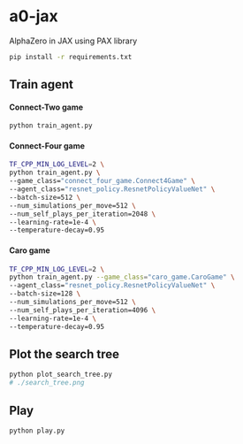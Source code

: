 # a0-jax
AlphaZero in JAX using PAX library

```sh
pip install -r requirements.txt
```


## Train agent

#### Connect-Two game


```sh
python train_agent.py
```


#### Connect-Four game

```sh
TF_CPP_MIN_LOG_LEVEL=2 \
python train_agent.py \
--game_class="connect_four_game.Connect4Game" \
--agent_class="resnet_policy.ResnetPolicyValueNet" \
--batch-size=512 \
--num_simulations_per_move=512 \
--num_self_plays_per_iteration=2048 \
--learning-rate=1e-4 \
--temperature-decay=0.95
```

#### Caro game

```sh
TF_CPP_MIN_LOG_LEVEL=2 \
python train_agent.py --game_class="caro_game.CaroGame" \
--agent_class="resnet_policy.ResnetPolicyValueNet" \
--batch-size=128 \
--num_simulations_per_move=512 \
--num_self_plays_per_iteration=4096 \
--learning-rate=1e-4 \
--temperature-decay=0.95
```

## Plot the search tree

```sh
python plot_search_tree.py 
# ./search_tree.png
```

## Play

```sh
python play.py
```
